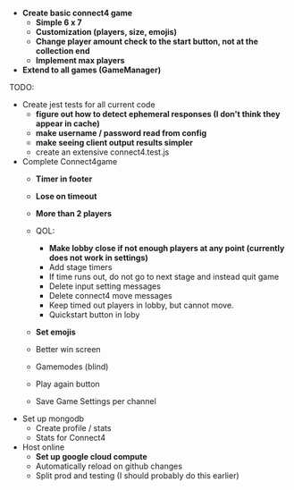 
- **Create basic connect4 game**
    - **Simple 6 x 7** 
    - **Customization (players, size, emojis)**
    - **Change player amount check to the start button, not at the collection end**
    - **Implement max players**
- **Extend to all games (GameManager)**

TODO:

- Create jest tests for all current code
    - **figure out how to detect ephemeral responses (I don't think they appear in cache)**
    - **make username / password read from config**
    - **make seeing client output results simpler**
    - create an extensive connect4.test.js
- Complete Connect4game
    - **Timer in footer**
    - **Lose on timeout**
    - **More than 2 players**
    - QOL:
        - **Make lobby close if not enough players at any point (currently does not work in settings)**
        - Add stage timers
        - If time runs out, do not go to next stage and instead quit game
        - Delete input setting messages
        - Delete connect4 move messages
        - Keep timed out players in lobby, but cannot move.
        - Quickstart button in loby

    - **Set emojis**
    - Better win screen
    - Gamemodes (blind)
    - Play again button
    - Save Game Settings per channel
- Set up mongodb
    - Create profile / stats
    - Stats for Connect4
- Host online
    - **Set up google cloud compute**
    - Automatically reload on github changes
    - Split prod and testing (I should probably do this earlier)